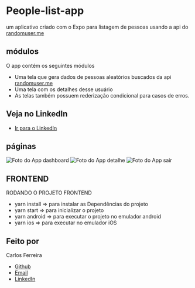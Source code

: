 # People-list-app
um aplicativo criado com o Expo para listagem de pessoas usando a api do [randomuser.me](https://randomuser.me/)

## módulos

O app contém os seguintes módulos

* Uma tela que gera dados de pessoas aleatórios buscados da api [randomuser.me](https://randomuser.me/)
* Uma tela com os detalhes desse usuário
* As telas também possuem rederização condicional para casos de erros.

## Veja no LinkedIn
* [Ir para o LinkedIn](https://www.linkedin.com/posts/carlos-ferreira-4b2ba219a_uma-pequena-aplica%C3%A7%C3%A3o-criada-com-o-expo-do-activity-6774764729924624384-cApY)

## páginas
![Foto do App dashboard](https://github.com/CarlosSTS/peopleListApp/blob/master/assets/dashboard.png)
![Foto do App detalhe](https://github.com/CarlosSTS/peopleListApp/blob/master/assets/detail.png)
![Foto do App sair](https://github.com/CarlosSTS/peopleListApp/blob/master/assets/logout.png)

## FRONTEND
RODANDO O PROJETO FRONTEND
* yarn install => para instalar as Dependências do projeto
* yarn start => para inicializar o projeto
* yarn android => para executar o projeto no emulador android
* yarn ios => para executar no emulador iOS

## Feito por

Carlos Ferreira
* [Github](https://www.github.com/CarlosSTS)
* [Email](mailto://carlossts826@gmail.com)
* [LinkedIn](https://www.linkedin.com/in/carlos-ferreira-4b2ba219a/)
